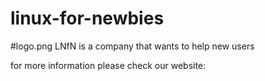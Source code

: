 # linux-for-newbies
#logo.png
LNfN is a company that wants to help new users

for more information please check our website: 

